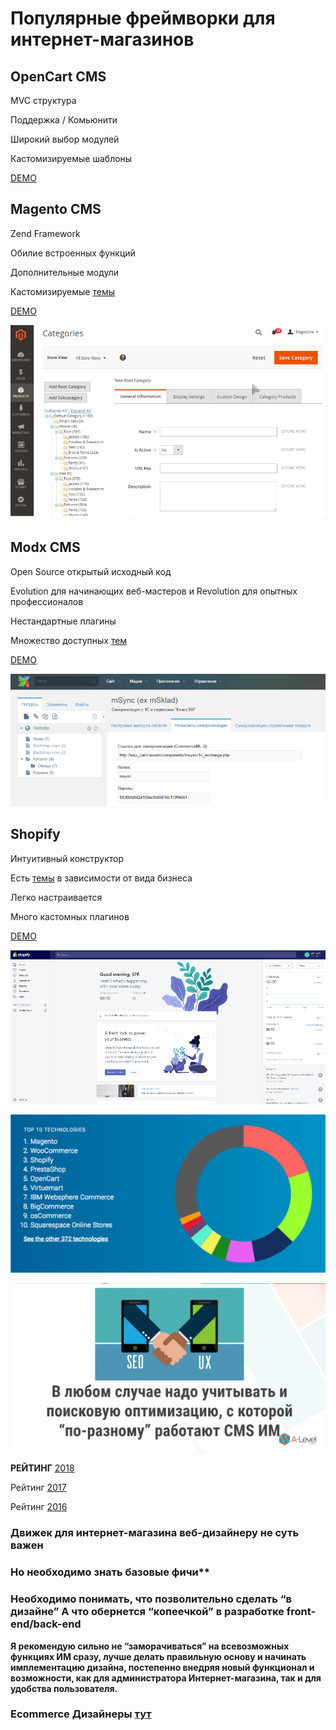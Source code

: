  # Популярные фреймворки для интернет-магазинов

 ## OpenCart CMS

 MVC структура

Поддержка / Комьюнити

Широкий выбор модулей

Кастомизируемые шаблоны

[DEMO](http://shop.opencart-russia.ru/)

## Magento CMS

Zend Framework

Обилие встроенных функций

Дополнительные модули

Кастомизируемые [темы](https://themeforest.net/category/ecommerce/magento)

[DEMO](http://magento2-demo.nexcess.net/)

![WD-5-42-1](/images/2019/05/wd-5-42-1.png)

## Modx CMS

Open Source открытый исходный код

Evolution для начинающих веб-мастеров и Revolution для опытных профессионалов

Нестандартные плагины

Множество доступных [тем](https://themeforest.net/category/cms-themes/modx-themes)

[DEMO](http://demo.modx-shopkeeper.ru/)

![WD-5-42-2](/images/2019/05/wd-5-42-2.png)

## Shopify

Интуитивный конструктор

Есть [темы](https://themes.shopify.com/) в зависимости от вида бизнеса

Легко настраивается

Много кастомных плагинов

[DEMO](https://themes.shopify.com/themes/debut/styles/default/preview)

![WD-5-42-3](/images/2019/05/wd-5-42-3.png)

![WD-5-42-4](/images/2019/05/wd-5-42-4.png)

![WD-5-42-5](/images/2019/05/wd-5-42-5.png)

**РЕЙТИНГ** [2018](https://www.inc.com/bill-carmody/top-seven-ecommerce-platforms-in-2018.html)

Рейтинг [2017](https://pagely.com/blog/the-top-ecommerce-platforms-of-2017-compared/)

Рейтинг [2016](https://www.globalmediainsight.com/blog/7-popular-ecommerce-cms-platforms/)

### Движек для интернет-магазина веб-дизайнеру не суть важен

### Но необходимо знать базовые фичи**

### Необходимо понимать, что позволительно сделать “в дизайне” А что обернется “копеечкой” в разработке front-end/back-end

**Я рекомендую сильно не “заморачиваться” на всевозможных функциях ИМ сразу, лучше делать правильную основу и начинать имплементацию дизайна,
постепенно внедряя новый функционал и возможности,
как для администратора Интернет-магазина, так и для удобства пользователя.**

### Ecommerce Дизайнеры [тут](https://experts.shopify.com/designers)
